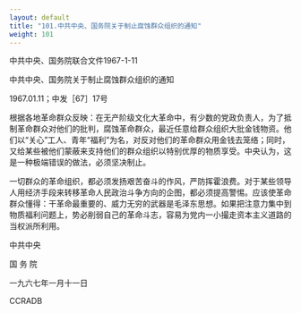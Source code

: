 ```yaml
---
layout: default
title: "101.中共中央、国务院关于制止腐蚀群众组织的通知"
weight: 101
---
```


中共中央、国务院联合文件1967-1-11

中共中央、国务院关于制止腐蚀群众组织的通知

1967.01.11；中发［67］17号

根据各地革命群众反映：在无产阶级文化大革命中，有少数的党政负责人，为了抵制革命群众对他们的批判，腐蚀革命群众，最近任意给群众组织大批金钱物资。他们以“关心”工人、青年“福利”为名，对反对他们的革命群众用金钱去笼络；同时，又给某些被他们蒙蔽来支持他们的群众组织以特别优厚的物质享受。中央认为，这是一种极端错误的做法，必须坚决制止。

一切群众的革命组织，都必须发扬艰苦奋斗的作风，严防挥霍浪费。对于某些领导人用经济手段来转移革命人民政治斗争方向的企图，都必须提高警惕。应该使革命群众懂得：干革命最重要的、威力无穷的武器是毛泽东思想。如果把注意力集中到物质福利问题上，势必削弱自己的革命斗志，容易为党内一小撮走资本主义道路的当权派所利用。

中共中央

国 务 院

一九六七年一月十一日

CCRADB

